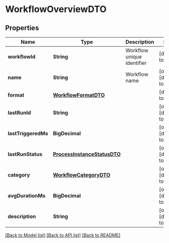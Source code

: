 # WorkflowOverviewDTO
## Properties

| Name | Type | Description | Notes |
|------------ | ------------- | ------------- | -------------|
| **workflowId** | **String** | Workflow unique identifier | [default to null] |
| **name** | **String** | Workflow name | [optional] [default to null] |
| **format** | [**WorkflowFormatDTO**](WorkflowFormatDTO.md) |  | [default to null] |
| **lastRunId** | **String** |  | [optional] [default to null] |
| **lastTriggeredMs** | **BigDecimal** |  | [optional] [default to null] |
| **lastRunStatus** | [**ProcessInstanceStatusDTO**](ProcessInstanceStatusDTO.md) |  | [optional] [default to null] |
| **category** | [**WorkflowCategoryDTO**](WorkflowCategoryDTO.md) |  | [optional] [default to null] |
| **avgDurationMs** | **BigDecimal** |  | [optional] [default to null] |
| **description** | **String** |  | [optional] [default to null] |

[[Back to Model list]](../README.md#documentation-for-models) [[Back to API list]](../README.md#documentation-for-api-endpoints) [[Back to README]](../README.md)

